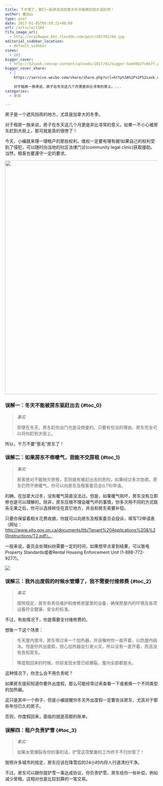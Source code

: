 ```yaml
---
title: 下大雪了，我们一起来说说加拿大冬天租房的四大误区吧！
author: 童远山
type: post
date: 2017-01-05T05:59:21+00:00
url: /article/1184
fifu_image_url:
  - http://ocai8wgoe.bkt.clouddn.com/post/201701/04.jpg
editorial_sidebar_location:
  - default_sidebar
views:
  - 282
bigger_cover:
  - http://52sask.com/wp-content/uploads/2017/01/bigger-5ae69b2fc867f.png
bigger_cover_share:
  - |
    https://service.weibo.com/share/share.php?url=http%3A%2F%2F52sask.com%2Farticle%2F1184&type=button&language=zh_cn&searchPic=true&pic=http%3A%2F%2F52sask.com%2Fwp-content%2Fuploads%2F2017%2F01%2Fbigger-5ae69b2fc867f.png&title=【下大雪了，我们一起来说说加拿大冬天租房的四大误区吧！】房子是一个遮风挡雨的地方，尤其是加拿大的冬季。
    
    对于租房一族来说，房子在冬天这几个月更是非比寻常的意义。...
categories:
  - 新闻

---
```

房子是一个遮风挡雨的地方，尤其是加拿大的冬季。

对于租房一族来说，房子在冬天这几个月更是非比寻常的意义。如果一不小心被房东赶到大街上，那可就是真的很惨了！

今天，小编就来理一理租户的那些权利，维权一定要有理有据!如果自己的权利受到了侵犯，可以随时向当地的社区法律门诊(community legal clinic)获取援助。当然，租客也要遵守一定的要求。

<img decoding="async" loading="lazy" class="alignnone size-full" src="http://ocai8wgoe.bkt.clouddn.com/post/201701/04.jpg" width="1024" height="768" /> 

### 误解一：冬天不能被房东驱赶出去 {#toc_0}

> _事实_
> 
> 即便在冬天，房东赶你出门也是没商量的。只要有恰当的理由，房东完全可以将你赶到大街上。

所以，千万不要“惹毛”房东了！

### 误解二：如果房东不修暖气，我能不交房租 {#toc_1}

> _事实_
> 
> 房客绝对不能拖欠房租，否则就有被赶出去的危险。如果经过多次协商，房东仍然不修暖气，你可以向房东及租客委员会(LTB)申请。

的确，在加拿大过冬，没有暖气简直没法过。但是，如果暖气刚坏，房东没有立即修也是可以理解的。除非，房东压根不理会暖气坏的事情，你多次用不同的方式联系无果之后，你可以选择转住在其它地方，并且和房东索要补偿。

只要你保留着相关花费收据，你就可以向房东及租客委员会投诉，填写T2申请表（网址：http://www.sjto.gov.on.ca/documents/ltb/Tenant%20Applications%20&%20Instructions/T2.pdf）。

一般来说，委员会处理纠纷需要一定的时间，如果想早点拿到结果，可以致电Property Standards或者Rental Housing Enforcement Unit (1-888-772-9277)。

<img decoding="async" src="http://ocai8wgoe.bkt.clouddn.com/post/201701/02.jpg" /> 

### 误解三：我外出度假的时候水管爆了，我不需要付维修费 {#toc_2}

> _事实_
> 
> 按照规定，房东有责任维护和维修房屋里的设备，确保房屋内的环境及各项设备符合健康、安全的标准。

不过，有些情况下，你是需要支付维修费的。

想象一下这个场景：

> 冬天屋内很冷，房东带过来一个加热器，并且嘱咐你一直开着，以防屋内结冰。但是你外出度假，担心加热器会引发火灾，所以没有一直开着，而且没有告知房东。
> 
> 等度假回来的时候，你却发现水管已经爆裂，屋内全部都是水。

这种情况下，你怎么会不用负责呢？

如果房东提前知道你要外出度假，那么可能经常过来查看一下或者换一个不同类型的加热器。

这只是其中一个例子，但是小编提醒你冬天外出度假一定要告诉房东，尤其对于那些年份已久的房子。

否则，你度假回来，面临的就是高额的账单。

### 误解四：租户负责铲雪 {#toc_3}

> _事实_
> 
> 如果水管爆裂有你的事的话，铲雪这项繁重的工作终于不归你管了！

按照许多城市的规定，房东应该在降雪后的24小时内将人行道清扫干净。

不过，房东可以跟你就铲雪一事达成协议，你负责铲雪，房东给你一些补偿，例如减少房租。这相对也是比较划算的一笔交易。